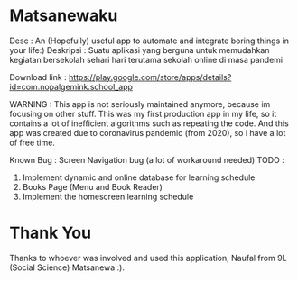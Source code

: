 # Matsanewaku
Desc : An (Hopefully) useful app to automate and integrate boring things in your life:) 
Deskripsi : Suatu aplikasi yang berguna untuk memudahkan kegiatan bersekolah sehari hari terutama sekolah online di masa pandemi

Download link : https://play.google.com/store/apps/details?id=com.nopalgemink.school_app

WARNING : This app is not seriously maintained anymore, because im focusing on other stuff. 
This was my first production app in my life, so it contains a lot of inefficient algorithms such as repeating the code.
And this app was created due to coronavirus pandemic (from 2020), so i have a lot of free time. 

Known Bug : Screen Navigation bug (a lot of workaround needed)
TODO : 
1. Implement dynamic and online database for learning schedule
2. Books Page (Menu and Book Reader)
3. Implement the homescreen learning schedule

# Thank You
Thanks to whoever was involved and used this application, Naufal from 9L (Social Science) Matsanewa :). 
